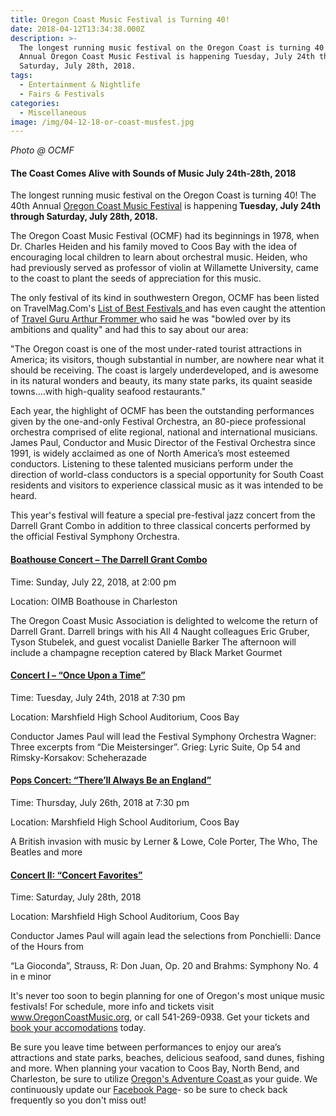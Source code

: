 ```yaml
---
title: Oregon Coast Music Festival is Turning 40!
date: 2018-04-12T13:34:38.000Z
description: >-
  The longest running music festival on the Oregon Coast is turning 40! The 40th
  Annual Oregon Coast Music Festival is happening Tuesday, July 24th through
  Saturday, July 28th, 2018.
tags:
  - Entertainment & Nightlife
  - Fairs & Festivals
categories:
  - Miscellaneous
image: /img/04-12-18-or-coast-musfest.jpg
---
```

<em>Photo @ OCMF</em>

<h4>The Coast Comes Alive with Sounds of Music July 24th-28th, 2018</h4>

The longest running music festival on the Oregon Coast is turning 40! The 40th Annual <a href="http://www.oregoncoastmusic.org/" target="_blank" rel="noopener noreferrer">Oregon Coast Music Festival</a> is happening<strong> Tuesday, July 24th through Saturday, July 28th, 2018.</strong>



The Oregon Coast Music Festival (OCMF) had its beginnings in 1978, when Dr. Charles Heiden and his family moved to Coos Bay with the idea of encouraging local children to learn about orchestral music. Heiden, who had previously served as professor of violin at Willamette University, came to the coast to plant the seeds of appreciation for this music.



The only festival of its kind in southwestern Oregon, OCMF has been listed on TravelMag.Com's <a href="http://www.travelmag.com/articles/festivals-oregon-summer/" target="_blank" rel="noopener noreferrer">List of Best Festivals </a> and has even caught the attention of <a href="http://www.frommers.com/blog/" target="_blank" rel="noopener noreferrer">Travel Guru Arthur Frommer </a> who said he was "bowled over by its ambitions and quality" and had this to say about our area:



"The Oregon coast is one of the most under-rated tourist attractions in America; its visitors, though substantial in number, are nowhere near what it should be receiving. The coast is largely underdeveloped, and is awesome in its natural wonders and beauty, its many state parks, its quaint seaside towns….with high-quality seafood restaurants."



Each year, the highlight of OCMF has been the outstanding performances given by the one-and-only Festival Orchestra, an 80-piece professional orchestra comprised of elite regional, national and international musicians. James Paul, Conductor and Music Director of the Festival Orchestra since 1991, is widely acclaimed as one of North America’s most esteemed conductors. Listening to these talented musicians perform under the direction of world-class conductors is a special opportunity for South Coast residents and visitors to experience classical music as it was intended to be heard.



This year's festival will feature a special pre-festival jazz concert from the Darrell Grant Combo in addition to three classical concerts performed by the official Festival Symphony Orchestra.

<h4><a href="https://www.oregoncoastmusic.org/boathouse-concert-the-darrell-grant-combo/" target="_blank" rel="noopener noreferrer">Boathouse Concert – The Darrell Grant Combo</a></h4>

Time: Sunday, July 22, 2018, at 2:00 pm

Location: OIMB Boathouse in Charleston

The Oregon Coast Music Association is delighted to welcome the return of Darrell Grant. Darrell brings with his All 4 Naught colleagues Eric Gruber, Tyson Stubelek, and guest vocalist Danielle Barker The afternoon will include a champagne reception catered by Black Market Gourmet

<h4><a href="https://www.oregoncoastmusic.org/concert-i-once-upon-a-time/" target="_blank" rel="noopener noreferrer">Concert I – “Once Upon a Time”</a></h4>

Time: Tuesday, July 24th, 2018 at 7:30 pm

Location: Marshfield High School Auditorium, Coos Bay

Conductor James Paul will lead the Festival Symphony Orchestra Wagner: Three excerpts from “Die Meistersinger”. Grieg: Lyric Suite, Op 54 and Rimsky-Korsakov: Scheherazade

<h4><a href="https://www.oregoncoastmusic.org/pops-concert-therell-always-be-an-england/" target="_blank" rel="noopener noreferrer">Pops Concert: “There’ll Always Be an England”</a></h4>

Time: Thursday, July 26th, 2018 at 7:30 pm

Location: Marshfield High School Auditorium, Coos Bay

A British invasion with music by Lerner &amp; Lowe, Cole Porter, The Who, The Beatles and more

<h4><a href="https://www.oregoncoastmusic.org/concert-ii-concert-favorites/" target="_blank" rel="noopener noreferrer">Concert II: “Concert Favorites”</a></h4>

Time: Saturday, July 28th, 2018

Location: Marshfield High School Auditorium, Coos Bay

Conductor James Paul will again lead the selections from Ponchielli: Dance of the Hours from

“La Gioconda”, Strauss, R: Don Juan, Op. 20 and Brahms: Symphony No. 4 in e minor



It's never too soon to begin planning for one of Oregon's most unique music festivals! For schedule, more info and tickets visit <a href="http://www.oregoncoastmusic.org/" target="_blank" rel="noopener noreferrer">www.OregonCoastMusic.org</a>, or call 541-269-0938. Get your tickets and <a href="http://oregonsadventurecoast.com/lodging/">book your accomodations</a> today.



Be sure you leave time between performances to enjoy our area’s attractions and state parks, beaches, delicious seafood, sand dunes, fishing and more. When planning your vacation to Coos Bay, North Bend, and Charleston, be sure to utilize <a href="http://www.oregonsadventurecoast.com" target="_blank" rel="noopener noreferrer">Oregon's Adventure Coast </a>as your guide. We continuously update our <a href="http://www.facebook.com/OregonsAdventureCoast" target="_blank" rel="noopener noreferrer">Facebook Page</a>- so be sure to check back frequently so you don't miss out!
